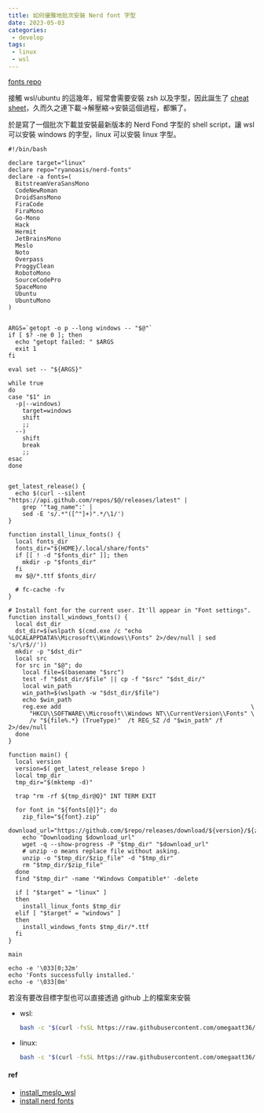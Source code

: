 ```yaml
---
title: 如何優雅地批次安裝 Nerd font 字型
date: 2023-05-03
categories:
 - develop
tags:
 - linux
 - wsl
---
```


[fonts repo](https://github.com/ryanoasis/nerd-fonts)

接觸 wsl/ubuntu 的這幾年，經常會需要安裝 zsh 以及字型，因此誕生了 [cheat sheet](/blogs/develop/2022/zsh-cheat-sheet)，久而久之連下載->解壓縮->安裝這個過程，都懶了。

於是寫了一個批次下載並安裝最新版本的 Nerd Fond 字型的 shell script，讓 wsl 可以安裝 windows 的字型，linux 可以安裝 linux 字型。

```shell
#!/bin/bash

declare target="linux"
declare repo="ryanoasis/nerd-fonts"
declare -a fonts=(
  BitstreamVeraSansMono
  CodeNewRoman
  DroidSansMono
  FiraCode
  FiraMono
  Go-Mono
  Hack
  Hermit
  JetBrainsMono
  Meslo
  Noto
  Overpass
  ProggyClean
  RobotoMono
  SourceCodePro
  SpaceMono
  Ubuntu
  UbuntuMono
)


ARGS=`getopt -o p --long windows -- "$@"`
if [ $? -ne 0 ]; then
  echo "getopt failed: " $ARGS
  exit 1
fi

eval set -- "${ARGS}"

while true
do
case "$1" in
  -p|--windows)
    target=windows
    shift
    ;;
  --)
    shift
    break
    ;;
esac
done


get_latest_release() {
  echo $(curl --silent "https://api.github.com/repos/$@/releases/latest" |
    grep '"tag_name":' |
    sed -E 's/.*"([^"]+)".*/\1/')
}

function install_linux_fonts() {
  local fonts_dir
  fonts_dir="${HOME}/.local/share/fonts"
  if [[ ! -d "$fonts_dir" ]]; then
    mkdir -p "$fonts_dir"
  fi
  mv $@/*.ttf $fonts_dir/

  # fc-cache -fv
}

# Install font for the current user. It'll appear in "Font settings".
function install_windows_fonts() {
  local dst_dir
  dst_dir=$(wslpath $(cmd.exe /c "echo %LOCALAPPDATA%\Microsoft\\Windows\\Fonts" 2>/dev/null | sed 's/\r$//'))
  mkdir -p "$dst_dir"
  local src
  for src in "$@"; do
    local file=$(basename "$src")
    test -f "$dst_dir/$file" || cp -f "$src" "$dst_dir/"
    local win_path
    win_path=$(wslpath -w "$dst_dir/$file")
    echo $win_path
    reg.exe add                                                      \
      "HKCU\\SOFTWARE\\Microsoft\\Windows NT\\CurrentVersion\\Fonts" \
      /v "${file%.*} (TrueType)"  /t REG_SZ /d "$win_path" /f 2>/dev/null
  done
}

function main() {
  local version
  version=$( get_latest_release $repo )
  local tmp_dir
  tmp_dir="$(mktemp -d)"

  trap "rm -rf ${tmp_dir@Q}" INT TERM EXIT

  for font in "${fonts[@]}"; do
    zip_file="${font}.zip"
    download_url="https://github.com/$repo/releases/download/${version}/${zip_file}"
    echo "Downloading $download_url"
    wget -q --show-progress -P "$tmp_dir" "$download_url"
    # unzip -o means replace file without asking.
    unzip -o "$tmp_dir/$zip_file" -d "$tmp_dir"
    rm "$tmp_dir/$zip_file"
  done
  find "$tmp_dir" -name '*Windows Compatible*' -delete

  if [ "$target" = "linux" ]
  then
    install_linux_fonts $tmp_dir
  elif [ "$target" = "windows" ]
  then
    install_windows_fonts $tmp_dir/*.ttf
  fi
}

main 

echo -e '\033[0;32m'
echo 'Fonts successfully installed.'
echo -e '\033[0m'
```

若沒有要改目標字型也可以直接透過 github 上的檔案來安裝
- wsl:
    ```sh
    bash -c "$(curl -fsSL https://raw.githubusercontent.com/omegaatt36/lab/main/wsl/install_fonts.sh)" --windows
    ```
- linux:
    ```sh
    bash -c "$(curl -fsSL https://raw.githubusercontent.com/omegaatt36/lab/main/wsl/install_fonts.sh)"
    ```

#### ref
- [install_meslo_wsl](https://gist.githubusercontent.com/romkatv/aa7a70fe656d8b655e3c324eb10f6a8b/raw/install_meslo_wsl.sh)
- [install nerd fonts](https://gist.github.com/matthewjberger/7dd7e079f282f8138a9dc3b045ebefa0)